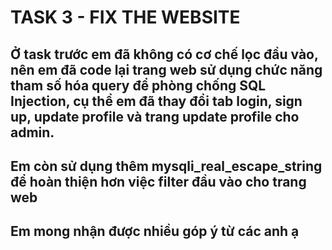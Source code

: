 # TASK 3 - FIX THE WEBSITE
## Ở task trước em đã không có cơ chế lọc đầu vào, nên em đã code lại trang web sử dụng chức năng tham số hóa query để phòng chống SQL Injection, cụ thể em đã thay đổi tab login, sign up, update profile và trang update profile cho admin.
## Em còn sử dụng thêm mysqli_real_escape_string để hoàn thiện hơn việc filter đầu vào cho trang web
## Em mong nhận được nhiều góp ý từ các anh ạ